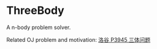 # ThreeBody
A n-body problem solver.

Related OJ problem and motivation: [洛谷 P3945 三体问题](https://www.luogu.com.cn/problem/P3945)
